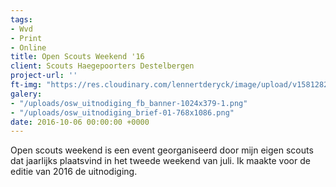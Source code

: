 ```yaml
---
tags:
- Wvd
- Print
- Online
title: Open Scouts Weekend '16
client: Scouts Haegepoorters Destelbergen
project-url: ''
ft-img: "https://res.cloudinary.com/lennertderyck/image/upload/v1581282812/osw_uitnodiging_fb_banner-1024x379-1_hp9sdx.png"
galery:
- "/uploads/osw_uitnodiging_fb_banner-1024x379-1.png"
- "/uploads/osw_uitnodiging_brief-01-768x1086.png"
date: 2016-10-06 00:00:00 +0000
---
```

Open scouts weekend is een event georganiseerd door mijn eigen scouts dat jaarlijks plaatsvind in het tweede weekend van juli. Ik maakte voor de editie van 2016 de uitnodiging.